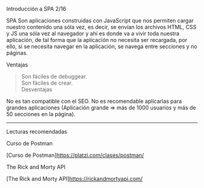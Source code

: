 Introducción a SPA
2/16

SPA Son aplicaciones construidas con JavaScript que nos permiten cargar nuestro contenido una sóla vez, es decir, se envían los archivos HTML, CSS y JS una sóla vez al navegador y ahí es donde va a vivir toda nuestra aplicación, de tal forma que la aplicación no necesita ser recargada, por ello, si se necesita navegar en la aplicación, se navega entre secciones y no páginas.

Ventajas

>Son fáciles de debuggear. <br>
>Son fáciles de crear. <br>
>Desventajas <br>

No es tan compatible con el SEO.
No es recomendable aplicarlas para grandes aplicaciones (Aplicación grande => más de 1000 usuarios y más de 50 secciones en la página).

------------------------------
Lecturas recomendadas

Curso de Postman

[Curso de Postman]<https://platzi.com/clases/postman/>

The Rick and Morty API

[The Rick and Morty API]<https://rickandmortyapi.com/>
